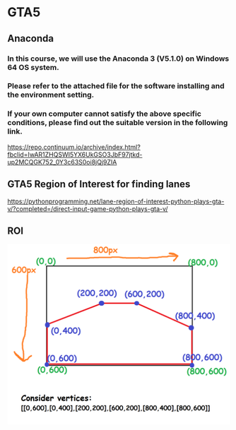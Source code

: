 # GTA5
## Anaconda
### In this course, we will use the Anaconda 3 (V5.1.0) on Windows 64 OS system.
### Please refer to the attached file for the software installing and the environment setting.
### If your own computer cannot satisfy the above specific conditions, please find out the suitable version in the following link.
https://repo.continuum.io/archive/index.html?fbclid=IwAR1ZHQSWI5YX6UkGSO3JbF97jtkd-up2MCQGK752_0Y3c63S0oi8jQj9ZIA
## GTA5 Region of Interest for finding lanes
https://pythonprogramming.net/lane-region-of-interest-python-plays-gta-v/?completed=/direct-input-game-python-plays-gta-v/
## ROI
![image](https://github.com/tsaiminghsu/GTA5/blob/master/idea_of_ROI.png)
